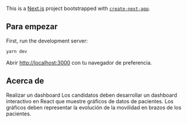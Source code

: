 This is a [Next.js](https://nextjs.org/) project bootstrapped with [`create-next-app`](https://github.com/vercel/next.js/tree/canary/packages/create-next-app).

## Para empezar

First, run the development server:

```bash
yarn dev

```

Abrir [http://localhost:3000](http://localhost:3000) con tu navegador de preferencia.



## Acerca de

Realizar un dashboard Los candidatos deben desarrollar un dashboard interactivo en React que muestre gráficos de datos de pacientes. Los gráficos deben representar la evolución de la movilidad en brazos de los pacientes.






